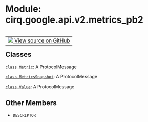 <div itemscope itemtype="http://developers.google.com/ReferenceObject">
<meta itemprop="name" content="cirq.google.api.v2.metrics_pb2" />
<meta itemprop="path" content="Stable" />
<meta itemprop="property" content="DESCRIPTOR"/>
</div>

# Module: cirq.google.api.v2.metrics_pb2

<!-- Insert buttons and diff -->

<table class="tfo-notebook-buttons tfo-api" align="left">

<td>
  <a target="_blank" href="https://github.com/quantumlib/cirq/tree/master/cirq/google/api/v2/metrics.proto">
    <img src="https://www.tensorflow.org/images/GitHub-Mark-32px.png" />
    View source on GitHub
  </a>
</td>
</table>







## Classes

[`class Metric`](../../../../cirq/google/api/v2/metrics_pb2/Metric.md): A ProtocolMessage

[`class MetricsSnapshot`](../../../../cirq/google/api/v2/metrics_pb2/MetricsSnapshot.md): A ProtocolMessage

[`class Value`](../../../../cirq/google/api/v2/metrics_pb2/Value.md): A ProtocolMessage

## Other Members

* `DESCRIPTOR` <a id="DESCRIPTOR"></a>
